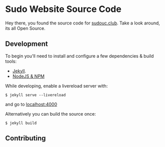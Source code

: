 # Sudo Website Source Code
Hey there, you found the source code for [sudouc.club](https://sudouc.club/). Take a look around, its all Open Source.

## Development
To begin you'll need to install and configure a few dependencies & build tools:
 - [Jekyll](https://jekyllrb.com/docs/installation/).
 - [NodeJS & NPM]()

While developing, enable a livereload server with:
```shell
$ jekyll serve --livereload
```
and go to [localhost:4000](http://localhost:4000)

Alternatively you can build the source once:
```shell
$ jekyll build
```


## Contributing